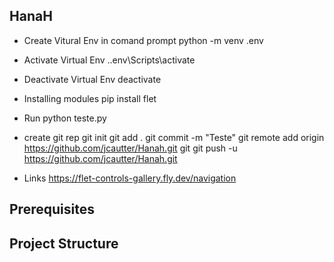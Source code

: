 ## HanaH

- Create Vitural Env in comand prompt
python -m venv .env

- Activate Virtual Env
.\.env\Scripts\activate

- Deactivate Virtual Env
deactivate

- Installing modules
pip install flet

- Run
python teste.py

- create git rep
git init
git add .
git commit -m "Teste"
git remote add origin https://github.com/jcautter/Hanah.git
git git push -u https://github.com/jcautter/Hanah.git


- Links
https://flet-controls-gallery.fly.dev/navigation

## Prerequisites





## Project Structure